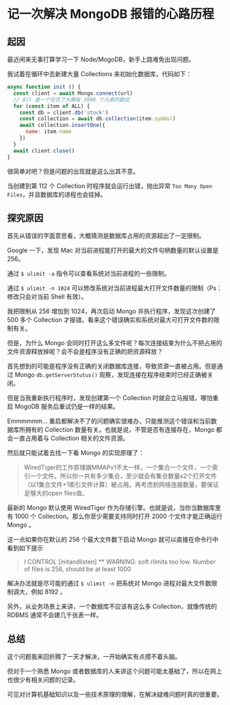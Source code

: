 # 记一次解决 MongoDB 报错的心路历程

## 起因
最近闲来无事打算学习一下 Node/MogoDB，新手上路难免出现问题。  

我试着在循环中去新建大量 Collections 来初始化数据库，代码如下：
```js
async function init () {
  const client = await Mongo.connect(url)
  // All 是一个包含了大概有 3000 个元素的数组
  for (const item of ALL) {
    const db = client.db('stock')
    const collection = await db.collection(item.symbol)
    await collection.insertOne({
      name: item.name
    })
  }
  await client.close()
}
```
很简单对吧？但是问题的出现就是这么出其不意。  

当创建到第 112 个 Collection 时程序就会运行出错，抛出异常 `Too Many Open Files`，并且数据库的进程也会挂掉。

## 探究原因
首先从错误的字面意思看，大概猜测是数据库占用的资源超出了一定限制。  

Google 一下，发现 Mac 对当前进程能打开的最大的文件句柄数量的默认设置是 256。  

通过 `$ ulimit -a` 指令可以查看系统对当前进程的一些限制。  

通过 `$ ulimit -n 1024` 可以修改系统对当前进程最大打开文件数量的限制（Ps：修改只会对当前 Shell 有效）。  

我把限制从 256 增加到 1024，再次启动 Mongo 并执行程序，发现这次创建了 500 多个 Collection 才报错。看来这个错误确实和系统对最大可打开文件数的限制有关。  

但是，为什么 Mongo 会同时打开这么多文件呢？每次连接结束为什么不把占用的文件资源释放掉呢？会不会是程序没有正确的把资源释放？  

首先想到的可能是程序没有正确的关闭数据库连接，导致资源一直被占用。但是通过 Mongo `db.getServerStutus()` 观察，发现连接在程序结束时已经正确被关闭。  

但是当我重新执行程序时，发现创建第一个 Collection 时就会立马报错，哪怕重启 MogoDB 服务后重试仍是一样的结果。  

Emmmmmm... 重启都解决不了的问题确实很难办，只能推测这个错误和当前数据库所拥有的 Collection 数量有关。也就是说，不管是否有连接存在，Mongo 都会一直占用着与 Collection 相关的文件资源。  

然后就只能试着去找一下看 Mongo 的实现原理了：

>  WiredTiger的工作原理跟MMAPv1不太一样，一个集合一个文件，一个索引一个文件。所以你一共有多少集合，至少就会有集合数量x2个打开文件（以1集合文件+1索引文件计算）被占用。再考虑到网络连接数量，要保证足够大的open files值。

最新的 Mongo 默认使用 WiredTiger 作为存储引擎。也就是说，当你当数据库里有 1000 个 Collection。那么你至少需要支持同时打开 2000 个文件才能正确运行 Mongo 。  

这一点如果你在默认的 256 个最大文件数下启动 Mongo 就可以直接在命令行中看到如下提示
>  I CONTROL [initandlisten] ** WARNING: soft rlimits too low. Number of files is 256, should be at least 1000

解决办法就是尽可能的通过 `$ ulimit -n` 把系统对 Mongo 进程对最大文件数限制调大，例如 8192 。  

另外，从业务场景上来讲，一个数据库不应该有这么多 Collection，就像传统的 RDBMS 通常不会建几千张表一样。

## 总结
这个问题我来回折腾了一天才解决，一开始确实有点摸不着头脑。  

但对于一个熟悉 Mongo 或者数据库的人来讲这个问题可能太基础了，所以在网上也很少有相关问题的记录。  

可见对计算机基础知识以及一些技术原理的理解，在解决疑难问题时真的很重要。